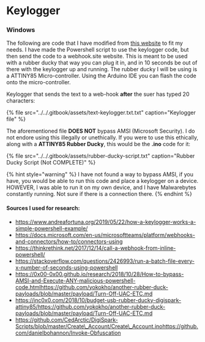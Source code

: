 # Keylogger

### Windows

The following are code that I have modified from [this website](https://www.andreafortuna.org/2019/05/22/how-a-keylogger-works-a-simple-powershell-example/) to fit my needs. I have made the Powershell script to use the keylogger code, but then send the code to a webhook.site website. This is meant to be used with a rubber ducky that way you can plug it in, and in 10 seconds be out of there with the keylogger up and running. The rubber ducky I will be using is a ATTINY85 Micro-controller. Using the Arduino IDE you can flash the code onto the micro-controller.

Keylogger that sends the text to a web-hook **after** the suer has typed 20 characters:

{% file src="../../.gitbook/assets/text-keylogger.txt.txt" caption="Keylogger file" %}

The aforementioned file **DOES NOT** bypass AMSI \(Microsoft Security\). I do not endore using this illegally or unethically. If you were to use this ethically, along with a **ATTINY85 Rubber Ducky**, this would be the **.ino** code for it:

{% file src="../../.gitbook/assets/rubber-ducky-script.txt" caption="Rubber Ducky Script \(Not COMPLETE\)" %}

{% hint style="warning" %}
I have not found a way to bypass AMSI, if you have, you would be able to run this code and place a keylogger on a device. HOWEVER, I was able to run it on my own device, and I have Malwarebytes constantly running. Not sure if there is a connection there.
{% endhint %}

#### Sources I used for research:

* https://www.andreafortuna.org/2019/05/22/how-a-keylogger-works-a-simple-powershell-example/
* https://docs.microsoft.com/en-us/microsoftteams/platform/webhooks-and-connectors/how-to/connectors-using
* https://thinkrethink.net/2017/12/14/call-a-webhook-from-inline-powershell/
* https://stackoverflow.com/questions/2426993/run-a-batch-file-every-x-number-of-seconds-using-powershell
* https://0x00-0x00.github.io/research/2018/10/28/How-to-bypass-AMSI-and-Execute-ANY-malicious-powershell-code.htmlhttps://github.com/yokokho/another-rubber-duck-payloads/blob/master/payload/Turn-Off-UAC-ETC.md
* https://inc0x0.com/2018/10/budget-usb-rubber-ducky-digispark-attiny85/https://github.com/yokokho/another-rubber-duck-payloads/blob/master/payload/Turn-Off-UAC-ETC.md
* https://github.com/CedArctic/DigiSpark-Scripts/blob/master/Create\_Account/Create\_Account.inohttps://github.com/danielbohannon/Invoke-Obfuscation​

